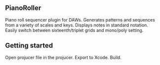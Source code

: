 ## PianoRoller

Piano roll sequencer plugin for DAWs.
Generates patterns and sequences from a variety of scales and keys.
Displays notes in standard notation.
Easily switch between sixteenth/triplet grids and mono/poly setting.

## Getting started

Open projucer file in the projucer.
Export to Xcode.
Build.

